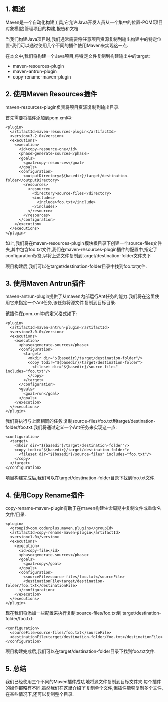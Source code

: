 ## 1. 概述

Maven是一个自动化构建工具,它允许Java开发人员从一个集中的位置-POM(项目对象模型)管理项目的构建,报告和文档.

当我们构建Java项目时,我们通常需要将任意项目资源复制到输出构建中的特定位置-我们可以通过使用几个不同的插件使用Maven来实现这一点.

在本文中,我们将构建一个Java项目,将特定文件复制到构建输出中的target:

+ maven-resources-plugin
+ maven-antrun-plugin
+ copy-rename-maven-plugin

## 2. 使用Maven Resources插件

maven-resources-plugin负责将项目资源复制到输出目录.

首先需要将插件添加到pom.xml中:

```
<plugin>
  <artifactId>maven-resources-plugin</artifactId>
  <version>3.2.0</version>
  <executions>
    <execution>
      <id>copy-resource-one</id>
      <phase>generate-sources</phase>
      <goals>
        <goal>copy-resources</goal>
      </goals>
      <configuration>
        <outputDirectory>${basedir}/target/destination-folder</outputDirectory>
        <resources>
          <resource>
            <directory>source-files</directory>
            <includes>
              <include>foo.txt</include>
            </includes>
          </resource>
        </resources>
      </configuration>
    </execution>
  </executions>
</plugin>
```

如上,我们将在maven-resources-plugin模块根目录下创建一个source-files文件夹,其中包含foo.txt文件,我们在maven-resources-plugin插件的配置中,指定了configuration标签,以将上述文件复制到target/destination-folder文件夹下

项目构建后,我们可以在target/destination-folder目录中找到foo.txt文件.

## 3. 使用Maven Antrun插件

maven-antrun-plugin提供了从maven内部运行Ant任务的能力.我们将在这里使用它来指定一个Ant任务,该任务将源文件复制到目标目录.

该插件在pom.xml中的定义格式如下:

```
<plugin>
  <artifactId>maven-antrun-plugin</artifactId>
  <version>3.0.0</version>
  <executions>
    <execution>
      <phase>generate-sources</phase>
      <configuration>
        <target>
          <mkdir dir="${basedir}/target/destination-folder"/>
          <copy todir="${basedir}/target/destination-folder">
            <fileset dir="${basedir}/source-files" includes="foo.txt"/>
          </copy>
        </target>
      </configuration>
      <goals>
        <goal>run</goal>
      </goals>
    </execution>
  </executions>
</plugin>
```

我们将执行与上面相同的任务:复制source-files/foo.txt到target/destination-folder/foo.txt.我们将通过定义一个Ant任务来实现这一点:

```
<configuration>
  <target>
    <mkdir dir="${basedir}/target/destination-folder"/>
    <copy todir="${basedir}/target/destination-folder">
      <fileset dir="${basedir}/source-files" includes="foo.txt"/>
    </copy>
  </target>
</configuration>
```

项目构建完成后,我们可以在target/destination-folder目录下找到foo.txt文件.

## 4. 使用Copy Rename插件

copy-rename-maven-plugin有助于在maven构建生命周期中复制文件或重命名文件/目录.

```
<plugin>
  <groupId>com.coderplus.maven.plugins</groupId>
  <artifactId>copy-rename-maven-plugin</artifactId>
  <version>1.0</version>
  <executions>
    <execution>
      <id>copy-file</id>
      <phase>generate-sources</phase>
      <goals>
        <goal>copy</goal>
      </goals>
      <configuration>
        <sourceFile>source-files/foo.txt</sourceFile>
        <destinationFile>target/destination-folder/foo.txt</destinationFile>
      </configuration>
    </execution>
  </executions>
</plugin>
```

现在我们将添加一些配置来执行复制:source-files/foo.txt到 target/destination-folder/foo.txt:

```
<configuration>
  <sourceFile>source-files/foo.txt</sourceFile>
  <destinationFile>target/destination-folder/foo.txt</destinationFile>
</configuration>
```

项目构建完成后,我们可以在target/destination-folder目录下找到foo.txt文件.

## 5. 总结

我们已经使用三个不同的Maven插件成功地将源文件复制到目标文件夹.每个插件的操作都略有不同,虽然我们在这里介绍了复制单个文件,但插件能够复制多个文件,在某些情况下,还可以复制整个目录.
